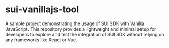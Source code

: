 # sui-vanillajs-tool
A sample project demonstrating the usage of SUI SDK with Vanilla JavaScript. This repository provides a lightweight and minimal setup for developers to explore and test the integration of SUI SDK without relying on any frameworks like React or Vue.
